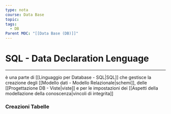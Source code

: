 ```yaml
---
type: nota
course: Data Base
topic: 
tags:
  - DB
Parent MOC: "[[Data Base (DB)]]"
---
```


# SQL - Data Declaration Lenguage
---

è una parte di [[Linguaggio per Database - SQL|SQL]] che gestisce la creazione degli [[Modello dati - Modello Relazionale|schemi]], delle [[Progettazione DB - Viste|viste]] e per le impostazioni dei  [[Aspetti della modellazione della conoscenza|vincoli di integrita]]



### Creazioni Tabelle
